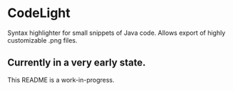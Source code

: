 # CodeLight

Syntax highlighter for small snippets of Java code. Allows export of highly customizable .png files.

## Currently in a very early state.

This README is a work-in-progress.

